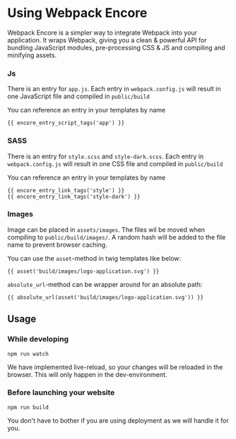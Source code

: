 # Using Webpack Encore

Webpack Encore is a simpler way to integrate Webpack into your application.
It wraps Webpack, giving you a clean & powerful API for bundling JavaScript modules,
pre-processing CSS & JS and compiling and minifying assets.

### Js

There is an entry for `app.js`. Each entry in `webpack.config.js` will result in one JavaScript file and compiled in
`public/build`

You can reference an entry in your templates by name

    {{ encore_entry_script_tags('app') }}

### SASS

There is an entry for `style.scss` and `style-dark.scss`.
Each entry in `webpack.config.js` will result in one CSS file and compiled in `public/build`

You can reference an entry in your templates by name

    {{ encore_entry_link_tags('style') }}
    {{ encore_entry_link_tags('style-dark') }}

### Images

Image can be placed in `assets/images`. The files wil be moved when compiling to `public/build/images/`.
A random hash will be added to the file name to prevent browser caching.

You can use the `asset`-method in twig templates like below:

    {{ asset('build/images/logo-application.svg') }}

`absolute_url`-method can be wrapper around for an absolute path:

    {{ absolute_url(asset('build/images/logo-application.svg')) }}

## Usage

### While developing

    npm run watch

We have implemented live-reload, so your changes will be reloaded in the
browser. This will only happen in the dev-environment.

### Before launching your website

    npm run build

You don't have to bother if you are using deployment as we will handle it for
you.

